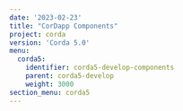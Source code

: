 ```yaml
---
date: '2023-02-23'
title: "CorDapp Components"
project: corda
version: 'Corda 5.0'
menu:
  corda5:
    identifier: corda5-develop-components
    parent: corda5-develop
    weight: 3000
section_menu: corda5
---
```

